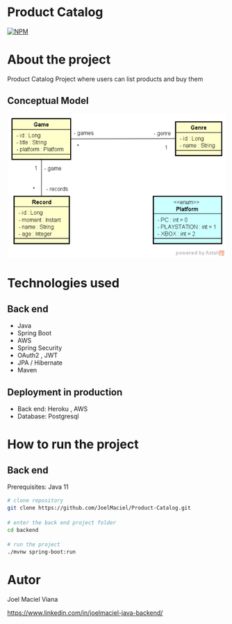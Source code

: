 # Product Catalog

[![NPM](https://img.shields.io/npm/l/react)](https://github.com/JoelMaciel/Product-Catalog/blob/readm/LICENCE)

# About the project


Product Catalog Project where users can list products and buy them

## Conceptual Model

![Conceptual Model](https://github.com/acenelio/assets/raw/main/sds1/modelo-conceitual.png)

# Technologies used

## Back end

- Java
- Spring Boot
- AWS
- Spring Security
- OAuth2 , JWT
- JPA / Hibernate
- Maven

## Deployment in production

- Back end: Heroku , AWS
- Database: Postgresql

# How to run the project

## Back end

Prerequisites: Java 11

```bash
# clone repository
git clone https://github.com/JoelMaciel/Product-Catalog.git

# enter the back end project folder
cd backend

# run the project
./mvnw spring-boot:run
```


# Autor

Joel Maciel Viana

https://www.linkedin.com/in/joelmaciel-java-backend/
